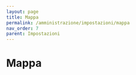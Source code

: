 ```yaml
---
layout: page
title: Mappa
permalink: /amministrazione/impostazioni/mappa
nav_order: 7
parent: Impostazioni
---
```


# Mappa
